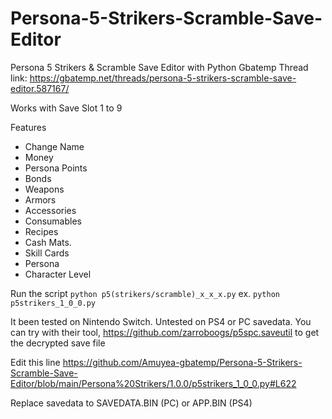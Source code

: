 # Persona-5-Strikers-Scramble-Save-Editor
Persona 5 Strikers &amp; Scramble Save Editor with Python
Gbatemp Thread link: https://gbatemp.net/threads/persona-5-strikers-scramble-save-editor.587167/

Works with Save Slot 1 to 9

Features
* Change Name
* Money
* Persona Points
* Bonds
* Weapons
* Armors
* Accessories
* Consumables
* Recipes
* Cash Mats.
* Skill Cards
* Persona
* Character Level

Run the script
```python p5(strikers/scramble)_x_x_x.py```
ex. ```python p5strikers_1_0_0.py```

It been tested on Nintendo Switch. 
Untested on PS4 or PC savedata. You can try with their tool, https://github.com/zarroboogs/p5spc.saveutil to get the decrypted save file

Edit this line https://github.com/Amuyea-gbatemp/Persona-5-Strikers-Scramble-Save-Editor/blob/main/Persona%20Strikers/1.0.0/p5strikers_1_0_0.py#L622

Replace savedata to SAVEDATA.BIN (PC) or APP.BIN (PS4)
